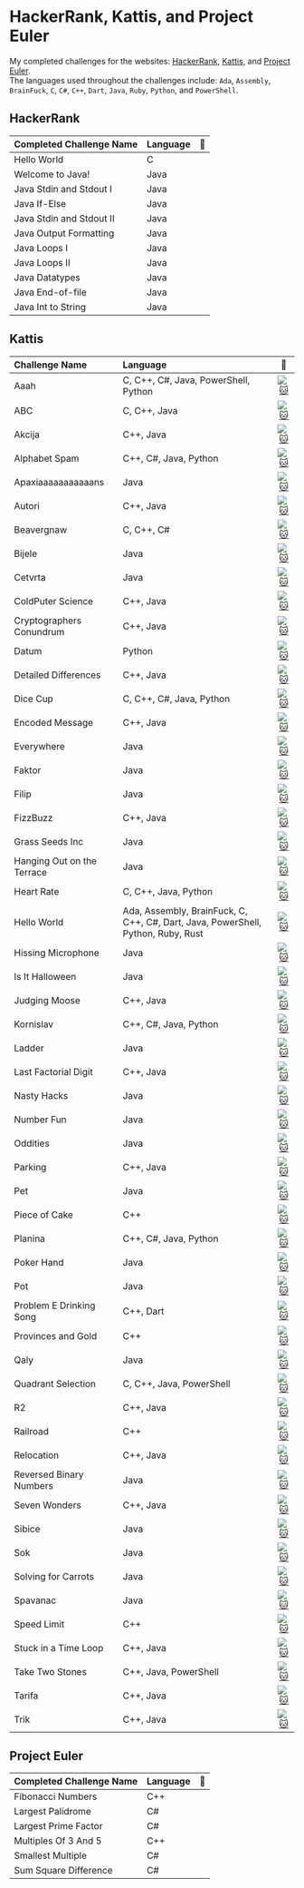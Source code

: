 # HackerRank, Kattis, and Project Euler
My completed challenges for the websites: [HackerRank](https://www.hackerrank.com "HackerRank Homepage"), [Kattis](https://open.kattis.com "Kattis Homepage"), and [Project Euler](https://www.projecteuler.net "Project Euler Homepage").</br>
The languages used throughout the challenges include: `Ada`, `Assembly`, `BrainFuck`, `C`, `C#`, `C++`, `Dart`, `Java`, `Ruby`, `Python`, and `PowerShell`. 

## HackerRank 
| Completed Challenge Name | Language      | 🔗 |
| :------------------------|:--------------| ---|
| Hello World              | C             |    | 
| Welcome to Java!         | Java          |    |
| Java Stdin and Stdout I  | Java          |    |
| Java If-Else             | Java          |    |
| Java Stdin and Stdout II | Java          |    |
| Java Output Formatting   | Java          |    |
| Java Loops I             | Java          |    |
| Java Loops II            | Java          |    |
| Java Datatypes           | Java          |    |
| Java End-of-file         | Java          |    |
| Java Int to String       | Java          |    |


## Kattis 
| Challenge Name            | Language                                                                          |:link:                                                                                              |
| :-------------------------|:----------------------------------------------------------------------------------|:--------------------------------------------------------------------------------------------------:|
| Aaah                      | C, C++, C#, Java, PowerShell, Python                                              |[![:cat:](https://open.kattis.com/favicon)](https://open.kattis.com/problems/aaah)                  |
| ABC                       | C, C++, Java                                                                      |[![:cat:](https://open.kattis.com/favicon)](https://open.kattis.com/problems/abc)                   |      
| Akcija                    | C++, Java                                                                         |[![:cat:](https://open.kattis.com/favicon)](https://open.kattis.com/problems/akcija)                |
| Alphabet Spam             | C++, C#, Java, Python                                                             |[![:cat:](https://open.kattis.com/favicon)](https://open.kattis.com/problems/alphabetspam)          |
| Apaxiaaaaaaaaaaans        | Java                                                                              |[![:cat:](https://open.kattis.com/favicon)](https://open.kattis.com/problems/apaxiaaans)            |
| Autori                    | C++, Java                                                                         |[![:cat:](https://open.kattis.com/favicon)](https://open.kattis.com/problems/autori)                |
| Beavergnaw                | C, C++, C#                                                                        |[![:cat:](https://open.kattis.com/favicon)](https://open.kattis.com/problems/beavergnaw)            |
| Bijele                    | Java                                                                              |[![:cat:](https://open.kattis.com/favicon)](https://open.kattis.com/problems/bijele)                |
| Cetvrta                   | Java                                                                              |[![:cat:](https://open.kattis.com/favicon)](https://open.kattis.com/problems/cetvrta)               |
| ColdPuter Science         | C++, Java                                                                         |[![:cat:](https://open.kattis.com/favicon)](https://open.kattis.com/problems/cold)                  |
| Cryptographers Conundrum  | C++, Java                                                                         |[![:cat:](https://open.kattis.com/favicon)](https://open.kattis.com/problems/conundrum)             |
| Datum                     | Python                                                                            |[![:cat:](https://open.kattis.com/favicon)](https://open.kattis.com/problems/datum)                 |
| Detailed Differences      | C++, Java                                                                         |[![:cat:](https://open.kattis.com/favicon)](https://open.kattis.com/problems/detaileddifferences)   |
| Dice Cup                  | C, C++, C#, Java, Python                                                          |[![:cat:](https://open.kattis.com/favicon)](https://open.kattis.com/problems/dicecup)               |
| Encoded Message           | C++, Java                                                                         |[![:cat:](https://open.kattis.com/favicon)](https://open.kattis.com/problems/encodedmessage)        |
| Everywhere                | Java                                                                              |[![:cat:](https://open.kattis.com/favicon)](https://open.kattis.com/problems/everywhere)            |
| Faktor                    | Java                                                                              |[![:cat:](https://open.kattis.com/favicon)](https://open.kattis.com/problems/faktor)                |
| Filip                     | Java                                                                              |[![:cat:](https://open.kattis.com/favicon)](https://open.kattis.com/problems/filip)                 |
| FizzBuzz                  | C++, Java                                                                         |[![:cat:](https://open.kattis.com/favicon)](https://open.kattis.com/problems/fizzbuzz)              |
| Grass Seeds Inc           | Java                                                                              |[![:cat:](https://open.kattis.com/favicon)](https://open.kattis.com/problems/grassseed)             |
| Hanging Out on the Terrace| Java                                                                              |[![:cat:](https://open.kattis.com/favicon)](https://open.kattis.com/problems/hangingout)            |
| Heart Rate                | C, C++, Java, Python                                                              |[![:cat:](https://open.kattis.com/favicon)](https://open.kattis.com/problems/heartrate)             |
| Hello World               | Ada, Assembly, BrainFuck, C, C++, C#, Dart, Java, PowerShell, Python, Ruby, Rust  |[![:cat:](https://open.kattis.com/favicon)](https://open.kattis.com/problems/hello)                 |
| Hissing Microphone        | Java                                                                              |[![:cat:](https://open.kattis.com/favicon)](https://open.kattis.com/problems/hissingmicrophone)     |
| Is It Halloween           | Java                                                                              |[![:cat:](https://open.kattis.com/favicon)](https://open.kattis.com/problems/isithalloween)         |
| Judging Moose             | C++, Java                                                                         |[![:cat:](https://open.kattis.com/favicon)](https://open.kattis.com/problems/judgingmoose)          |
| Kornislav                 | C++, C#, Java, Python                                                             |[![:cat:](https://open.kattis.com/favicon)](https://open.kattis.com/problems/kornislav)             |
| Ladder                    | Java                                                                              |[![:cat:](https://open.kattis.com/favicon)](https://open.kattis.com/problems/ladder)                |
| Last Factorial Digit      | C++, Java                                                                         |[![:cat:](https://open.kattis.com/favicon)](https://open.kattis.com/problems/lastfactorialdigit)    |
| Nasty Hacks               | Java                                                                              |[![:cat:](https://open.kattis.com/favicon)](https://open.kattis.com/problems/nastyhacks)            |
| Number Fun                | Java                                                                              |[![:cat:](https://open.kattis.com/favicon)](https://open.kattis.com/problems/numberfun)             |
| Oddities                  | Java                                                                              |[![:cat:](https://open.kattis.com/favicon)](https://open.kattis.com/problems/oddities)              |
| Parking                   | C++, Java                                                                         |[![:cat:](https://open.kattis.com/favicon)](https://open.kattis.com/problems/parking)               |
| Pet                       | Java                                                                              |[![:cat:](https://open.kattis.com/favicon)](https://open.kattis.com/problems/pet)                   |
| Piece of Cake             | C++                                                                               |[![:cat:](https://open.kattis.com/favicon)](https://open.kattis.com/problems/pieceofcake2)          |
| Planina                   | C++, C#, Java, Python                                                             |[![:cat:](https://open.kattis.com/favicon)](https://open.kattis.com/problems/planina)               |    
| Poker Hand                | Java                                                                              |[![:cat:](https://open.kattis.com/favicon)](https://open.kattis.com/problems/pokerhand)             |
| Pot                       | Java                                                                              |[![:cat:](https://open.kattis.com/favicon)](https://open.kattis.com/problems/pot)                   |
| Problem E Drinking Song   | C++, Dart                                                                         |[![:cat:](https://open.kattis.com/favicon)](https://open.kattis.com/problems/drinkingsong)          |
| Provinces and Gold        | C++                                                                               |[![:cat:](https://open.kattis.com/favicon)](https://open.kattis.com/problems/provincesandgold)      |
| Qaly                      | Java                                                                              |[![:cat:](https://open.kattis.com/favicon)](https://open.kattis.com/problems/qaly)                  |
| Quadrant Selection        | C, C++, Java, PowerShell                                                          |[![:cat:](https://open.kattis.com/favicon)](https://open.kattis.com/problems/quadrant)              |
| R2                        | C++, Java                                                                         |[![:cat:](https://open.kattis.com/favicon)](https://open.kattis.com/problems/r2)                    |
| Railroad                  | C++                                                                               |[![:cat:](https://open.kattis.com/favicon)](https://open.kattis.com/problems/railroad2)             |
| Relocation                | C++, Java                                                                         |[![:cat:](https://open.kattis.com/favicon)](https://open.kattis.com/problems/relocation)            |
| Reversed Binary Numbers   | Java                                                                              |[![:cat:](https://open.kattis.com/favicon)](https://open.kattis.com/problems/reversebinary)         |
| Seven Wonders             | C++, Java                                                                         |[![:cat:](https://open.kattis.com/favicon)](https://open.kattis.com/problems/sevenwonders)          |
| Sibice                    | Java                                                                              |[![:cat:](https://open.kattis.com/favicon)](https://open.kattis.com/problems/sibice)                |
| Sok                       | Java                                                                              |[![:cat:](https://open.kattis.com/favicon)](https://open.kattis.com/problems/sok)                   |
| Solving for Carrots       | Java                                                                              |[![:cat:](https://open.kattis.com/favicon)](https://open.kattis.com/problems/carrots)               |
| Spavanac                  | Java                                                                              |[![:cat:](https://open.kattis.com/favicon)](https://open.kattis.com/problems/spavanac)              | 
| Speed Limit					      | C++                                                                               |[![:cat:](https://open.kattis.com/favicon)](https://open.kattis.com/problems/speedlimit)            |
| Stuck in a Time Loop      | C++, Java                                                                         |[![:cat:](https://open.kattis.com/favicon)](https://open.kattis.com/problems/timeloop)              |
| Take Two Stones           | C++, Java, PowerShell                                                             |[![:cat:](https://open.kattis.com/favicon)](https://open.kattis.com/problems/twostones)             |
| Tarifa                    | C++, Java                                                                         |[![:cat:](https://open.kattis.com/favicon)](https://open.kattis.com/problems/tarifa)                |
| Trik                      | C++, Java                                                                         |[![:cat:](https://open.kattis.com/favicon)](https://open.kattis.com/problems/trik)                  | 


## Project Euler
| Completed Challenge Name       | Language      |:link:|
| :------------------------------|:--------------|------| 
| Fibonacci Numbers              | C++           |      |
| Largest Palidrome              | C#            |      |
| Largest Prime Factor           | C#            |      |
| Multiples Of 3 And 5           | C++           |      | 
| Smallest Multiple              | C#            |      |
| Sum Square Difference          | C#            |      |
